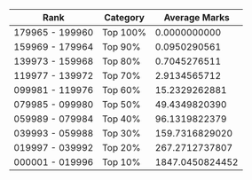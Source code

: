 | Rank | Category | Average Marks |
|------|----------|---------------|
| 179965 - 199960 | Top 100% | 0.0000000000 |
| 159969 - 179964 | Top 90% | 0.0950290561 |
| 139973 - 159968 | Top 80% | 0.7045276511 |
| 119977 - 139972 | Top 70% | 2.9134565712 |
| 099981 - 119976 | Top 60% | 15.2329262881 |
| 079985 - 099980 | Top 50% | 49.4349820390 |
| 059989 - 079984 | Top 40% | 96.1319822379 |
| 039993 - 059988 | Top 30% | 159.7316829020 |
| 019997 - 039992 | Top 20% | 267.2712737807 |
| 000001 - 019996 | Top 10% | 1847.0450824452 |
